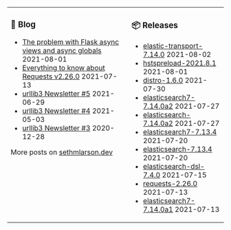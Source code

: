 <table><tr><td valign="top">

### 📰 Blog
<!-- blog starts -->
* [The problem with Flask async views and async globals](http://sethmlarson.dev/blog/2021-08-01/flask-async-views-and-async-globals) 2021-08-01
* [Everything to know about Requests v2.26.0](http://sethmlarson.dev/blog/2021-07-13/everything-to-know-about-requests-v2-26-0) 2021-07-13
* [urllib3 Newsletter #5](http://sethmlarson.dev/blog/2021-06-29/urllib3-newsletter-5) 2021-06-29
* [urllib3 Newsletter #4](http://sethmlarson.dev/blog/2021-05-03/urllib3-newsletter-4) 2021-05-03
* [urllib3 Newsletter #3](http://sethmlarson.dev/blog/2020-12-28/urllib3-newsletter-3) 2020-12-28
<!-- blog ends -->
More posts on [sethmlarson.dev](https://sethmlarson.dev)
</td><td valign="top">

### 📦 Releases
<!-- other starts -->
* [elastic-transport-7.14.0](https://pypi.org/project/elastic-transport/7.14.0) 2021-08-02
* [hstspreload-2021.8.1](https://pypi.org/project/hstspreload/2021.8.1) 2021-08-01
* [distro-1.6.0](https://pypi.org/project/distro/1.6.0) 2021-07-30
* [elasticsearch7-7.14.0a2](https://pypi.org/project/elasticsearch7/7.14.0a2) 2021-07-27
* [elasticsearch-7.14.0a2](https://pypi.org/project/elasticsearch/7.14.0a2) 2021-07-27
* [elasticsearch7-7.13.4](https://pypi.org/project/elasticsearch7/7.13.4) 2021-07-20
* [elasticsearch-7.13.4](https://pypi.org/project/elasticsearch/7.13.4) 2021-07-20
* [elasticsearch-dsl-7.4.0](https://pypi.org/project/elasticsearch-dsl/7.4.0) 2021-07-15
* [requests-2.26.0](https://pypi.org/project/requests/2.26.0) 2021-07-13
* [elasticsearch7-7.14.0a1](https://pypi.org/project/elasticsearch7/7.14.0a1) 2021-07-13
<!-- other ends -->
</td></tr></table>
